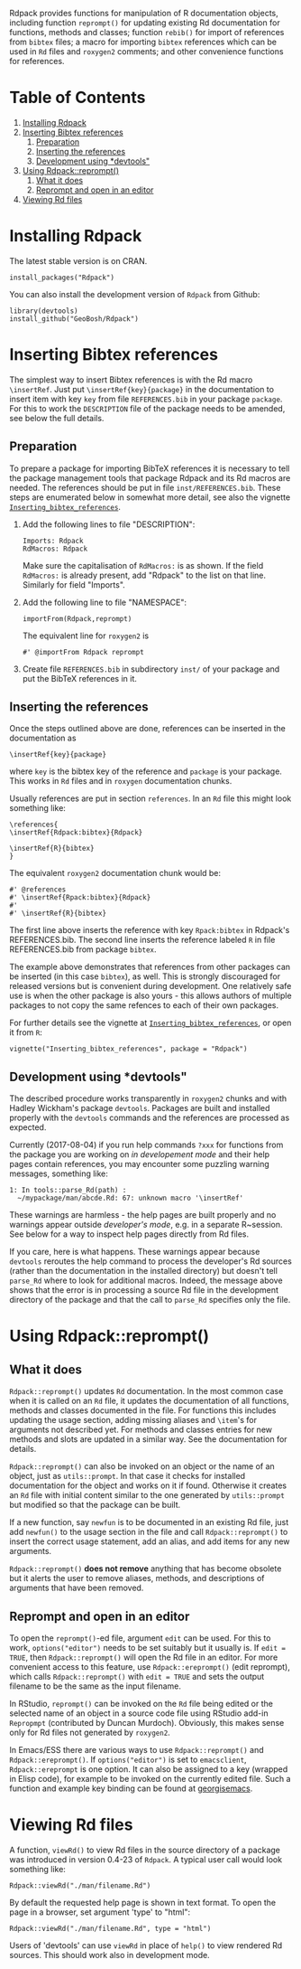 Rdpack provides functions for manipulation of R documentation objects, including
function `reprompt()` for updating existing Rd documentation for functions,
methods and classes; function `rebib()` for import of references from `bibtex`
files; a macro for importing `bibtex` references which can be used in `Rd` files
and `roxygen2` comments; and other convenience functions for references.


# Table of Contents

1.  [Installing Rdpack](#orgd7a9a1f)
2.  [Inserting Bibtex references](#org0df5d04)
    1.  [Preparation](#orgcb689b5)
    2.  [Inserting the references](#org2943632)
    3.  [Development using \*devtools"](#org991a0ef)
3.  [Using Rdpack::reprompt()](#org43f185b)
    1.  [What it does](#orga6246a2)
    2.  [Reprompt and open in an editor](#orgf5a4ed4)
4.  [Viewing Rd files](#orgb50b74b)


<a id="orgd7a9a1f"></a>

# Installing Rdpack

The latest stable version is on CRAN. 

    install_packages("Rdpack")

You can also install the development version of `Rdpack` from Github:

    library(devtools)
    install_github("GeoBosh/Rdpack")


<a id="org0df5d04"></a>

# Inserting Bibtex references

The simplest way to insert Bibtex references is with the Rd macro `\insertRef`.
Just put `\insertRef{key}{package}` in the documentation to insert item with key
`key`  from file `REFERENCES.bib` in your package `package`. For this to work
the `DESCRIPTION` file of the package needs to be amended, see below the full
details. 


<a id="orgcb689b5"></a>

## Preparation

To prepare a package for importing BibTeX references it is necessary to tell the
package management tools that package Rdpack and its Rd macros are needed. The
references should be put in file `inst/REFERENCES.bib`.  These steps are
enumerated below in somewhat more detail, see also the vignette
[`Inserting_bibtex_references`](https://cran.r-project.org/package=Rdpack).

1.  Add the following lines to  file "DESCRIPTION":
    
        Imports: Rdpack
        RdMacros: Rdpack
    
    Make sure the capitalisation of `RdMacros:` is as shown. If the field
    `RdMacros:` is already present, add "Rdpack" to the list on that
    line. Similarly for field "Imports".

2.  Add the following line to file "NAMESPACE":
    
        importFrom(Rdpack,reprompt)
    
    The equivalent line for `roxygen2` is 
    
        #' @importFrom Rdpack reprompt

3.  Create file `REFERENCES.bib` in subdirectory `inst/` of your package and
    put the BibTeX references in it.


<a id="org2943632"></a>

## Inserting the references

Once the steps outlined above are done, references can be inserted in the
documentation as

    \insertRef{key}{package}

where `key` is the bibtex key of the reference and `package` is your package.
This works in `Rd` files and in `roxygen` documentation chunks.

Usually references are put in section `references`. In an `Rd` file this might look
something like:

    \references{
    \insertRef{Rdpack:bibtex}{Rdpack}
    
    \insertRef{R}{bibtex}
    }

The equivalent `roxygen2` documentation chunk would be:

    #' @references
    #' \insertRef{Rpack:bibtex}{Rdpack}
    #'
    #' \insertRef{R}{bibtex}

The first line above inserts the reference with key `Rpack:bibtex` in Rdpack's
REFERENCES.bib. The second line inserts the reference labeled `R` in file
REFERENCES.bib from package `bibtex`. 

The example above demonstrates that references from other packages can be
inserted (in this case `bibtex`), as well. This is strongly discouraged for
released versions but is convenient during development. One relatively safe use
is when the other package is also yours - this allows authors of multiple
packages to not copy the same refences to each of their own packages.

For further details see the vignette at
[`Inserting_bibtex_references`](https://cran.r-project.org/package=Rdpack), or open it from `R`:

    vignette("Inserting_bibtex_references", package = "Rdpack")


<a id="org991a0ef"></a>

## Development using \*devtools"

The described procedure works transparently in `roxygen2` chunks and with Hadley
Wickham's package `devtools`.  Packages are built and installed properly with
the `devtools` commands and the references are processed as expected.

Currently (2017-08-04) if you run help commands `?xxx` for functions from the
package you are working on *in developement mode* and their help pages contain
references, you may encounter some puzzling warning messages, something like:

    1: In tools::parse_Rd(path) :
      ~/mypackage/man/abcde.Rd: 67: unknown macro '\insertRef'

These warnings are harmless - the help pages are built properly and no warnings
appear outside *developer's mode*, e.g. in a separate R~session. See below for a
way to inspect help pages directly from Rd files.

If you care, here is what happens.  These warnings appear because `devtools`
reroutes the help command to process the developer's Rd sources (rather than the
documentation in the installed directory) but doesn't tell `parse_Rd` where to
look for additional macros. Indeed, the message above shows that the error is in
processing a source Rd file in the development directory of the package and that
the call to `parse_Rd` specifies only the file.


<a id="org43f185b"></a>

# Using Rdpack::reprompt()


<a id="orga6246a2"></a>

## What it does

`Rdpack::reprompt()` updates `Rd` documentation. In the most common case when it
is called on an `Rd` file, it updates the documentation of all functions,
methods and classes documented in the file. For functions this includes
updating the usage section, adding missing aliases and `\item`'s for arguments
not described yet. For methods and classes entries for new methods and slots
are updated in a similar way. See the documentation for details.

`Rdpack::reprompt()` can also be invoked on an object or the name of an object,
just as `utils::prompt`. In that case it checks for installed documentation for
the object and works on it if found. Otherwise it creates an `Rd` file with
initial content similar to the one generated by `utils::prompt` but modified
so that the package can be built.

If a new function, say `newfun` is to be documented in an existing Rd file, just
add `newfun()` to the usage section in the file and call `Rdpack::reprompt()` to
insert the correct usage statement, add an alias, and add items for any new
arguments.

`Rdpack::reprompt()` **does not remove** anything that has become obsolete 
but it alerts the user to remove aliases, methods, and descriptions of arguments
that have been removed. 


<a id="orgf5a4ed4"></a>

## Reprompt and open in an editor

To open the `reprompt()`-ed file, argument `edit` can be used.  For this to
work, `options("editor")` needs to be set suitably but it usually is.  If `edit
= TRUE`, then `Rdpack::reprompt()` will open the Rd file in an editor.  For more
convenient access to this feature, use `Rdpack::ereprompt()` (edit reprompt),
which calls `Rdpack::reprompt()` with `edit = TRUE` and sets the output filename
to be the same as the input filename.

In RStudio, `reprompt()` can be invoked on the `Rd` file being edited or the
selected name of an object in a source code file using RStudio add-in
`Repropmpt` (contributed by Duncan Murdoch). Obviously, this makes sense only
for Rd files not generated by `roxygen2`.

In Emacs/ESS there are various ways to use `Rdpack::reprompt()` and
`Rdpack::ereprompt()`. If `options("editor")` is set to `emacsclient`,
`Rdpack::ereprompt` is one option. It can also be assigned to a key (wrapped in
Elisp code), for example to be invoked on the currently edited file. Such a
function and example key binding can be found at [georgisemacs](https://github.com/GeoBosh/georgisemacs).


<a id="orgb50b74b"></a>

# Viewing Rd files

A function, `viewRd()` to view Rd files in the source directory of a package was
introduced in version 0.4-23 of `Rdpack`. A typical user call would look something like:

    Rdpack::viewRd("./man/filename.Rd")

By default the requested help page is shown in text format. To open the page in a browser,
set argument 'type' to "html":

    Rdpack::viewRd("./man/filename.Rd", type = "html")

Users of 'devtools' can use `viewRd` in place of `help()` to view rendered Rd sources.
This should work also in development mode.

